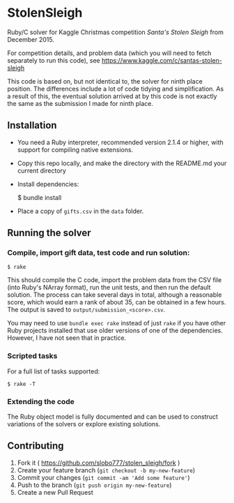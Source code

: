 # StolenSleigh

Ruby/C solver for Kaggle Christmas competition *Santa's Stolen Sleigh* from December 2015.

For competition details, and problem data (which you will need to fetch separately to run this code),
see https://www.kaggle.com/c/santas-stolen-sleigh

This code is based on, but not identical to, the solver for ninth place position. The differences
include a lot of code tidying and simplification. As a result of this, the eventual solution arrived
at by this code is not exactly the same as the submission I made for ninth place.

## Installation

 * You need a Ruby interpreter, recommended version 2.1.4 or higher, with support for compiling native extensions.

 * Copy this repo locally, and make the directory with the README.md your current directory

 * Install dependencies:


    $ bundle install


 * Place a copy of ```gifts.csv``` in the ```data``` folder.


## Running the solver

### Compile, import gift data, test code and run solution:

    $ rake

This should compile the C code, import the problem data from the CSV file (into Ruby's NArray
format), run the unit tests, and then run the default solution. The process can take several days
in total, although a reasonable score, which would earn a rank of about 35, can be obtained in a few hours.
The output is saved to ```output/submission_<score>.csv```.

You may need to use ```bundle exec rake``` instead of just ```rake``` if you have other Ruby projects installed that
use older versions of one of the dependencies. However, I have not seen that in practice.

### Scripted tasks

For a full list of tasks supported:

    $ rake -T

### Extending the code

The Ruby object model is fully documented and can be used to construct variations of the solvers or explore existing
solutions.

## Contributing

1. Fork it ( https://github.com/slobo777/stolen_sleigh/fork )
2. Create your feature branch (`git checkout -b my-new-feature`)
3. Commit your changes (`git commit -am 'Add some feature'`)
4. Push to the branch (`git push origin my-new-feature`)
5. Create a new Pull Request

